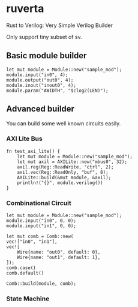 # ruverta

Rust to Verilog: Very Simple Verilog Builder

Only support tiny subset of sv.

## Basic module builder

```rust:
let mut module = Module::new("sample_mod");
module.input("in0", 4);
module.output("out0", 4);
module.inout("inout0", 4);
module.param("AWIDTH", "$clog2(LEN)");
```

## Advanced builder

You can build some well known circuits easily.

### AXI Lite Bus

```rust:
fn test_axi_lite() {
    let mut module = Module::new("sample_mod");
    let mut axil = AXILite::new("mbus0", 32);
    axil.reg(Reg::ReadWrite, "ctrl", 2);
    axil.vec(Reg::ReadOnly, "buf", 8);
    AXILite::build(&mut module, &axil);
    println!("{}", module.verilog())
}
```

### Combinational Circuit

```rust:
let mut module = Module::new("sample_mod");
module.input("in0", 0, 0);
module.input("in1", 0, 0);

let mut comb = Comb::new(
vec!["in0", "in1"],
vec![
    Wire{name: "out0", default: 0},
    Wire{name: "out1", default: 1},
]);
comb.case()
comb.default()

Comb::build(module, comb);
```

### State Machine
